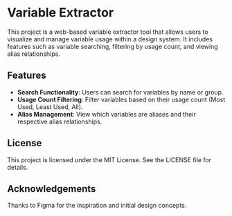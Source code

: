 # Variable Extractor

This project is a web-based variable extractor tool that allows users to visualize and manage variable usage within a design system. It includes features such as variable searching, filtering by usage count, and viewing alias relationships.

## Features

- **Search Functionality**: Users can search for variables by name or group.
- **Usage Count Filtering**: Filter variables based on their usage count (Most Used, Least Used, All).
- **Alias Management**: View which variables are aliases and their respective alias relationships.

## License
This project is licensed under the MIT License. See the LICENSE file for details.

## Acknowledgements
Thanks to Figma for the inspiration and initial design concepts.